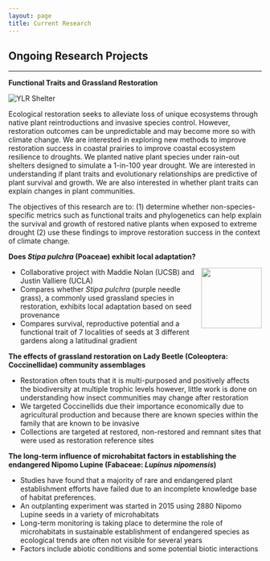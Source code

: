 ```yaml
---
layout: page
title: Current Research
---
```


## Ongoing Research Projects
----------
**Functional Traits and Grassland Restoration**

![YLR Shelter](https://i.imgur.com/iMznIS6.jpg)

Ecological restoration seeks to alleviate loss of unique ecosystems through native plant reintroductions and invasive species control. However, restoration outcomes can be unpredictable and may become more so with climate change. We are interested in exploring new methods to improve restoration success in coastal prairies to improve coastal ecosystem resilience to droughts. We planted native plant species under rain-out shelters designed to simulate a 1-in-100 year drought. We are interested in understanding if plant traits and evolutionary relationships are predictive of plant survival and growth. We are also interested in whether plant traits can explain changes in plant communities. 

The objectives of this research are to: 
(1) determine whether non-species-specific metrics such as functional traits and phylogenetics can help explain the survival and growth of restored native plants when exposed to extreme drought
(2) use these findings to improve restoration success in the context of climate change. 



**Does *Stipa pulchra* (Poaceae) exhibit local adaptation?**

  <img src="https://i.imgur.com/HmwE2fC.jpg" align=right width=120>

* Collaborative project with Maddie Nolan (UCSB) and Justin Valliere (UCLA)
* Compares whether *Stipa pulchra* (purple needle grass), a commonly used grassland species in restoration, exhibits local adaptation based on seed provenance
* Compares survival, reproductive potential and a functional trait of 7 localities of seeds at 3 different gardens along a latitudinal gradient


**The effects of grassland restoration on Lady Beetle (Coleoptera: Coccinellidae) community assemblages**

* Restoration often touts that it is multi-purposed and positively affects the biodiversity at multiple trophic levels however, little work is done on understanding how insect communities may change after restoration
* We targeted Coccinellids due their importance economically due to agricultural production and because there are known species within the family that are known to be invasive
* Collections are targeted at restored, non-restored and remnant sites that were used as restoration reference sites 


**The long-term influence of microhabitat factors in establishing the endangered Nipomo Lupine (Fabaceae: *Lupinus nipomensis*)**

* Studies have found that a majority of rare and endangered plant establishment efforts have failed due to an incomplete knowledge base of habitat preferences.
* An outplanting experiment was started in 2015 using 2880 Nipomo Lupine seeds in a variety of microhabitats
* Long-term monitoring is taking place to determine the role of microhabitats in sustainable establishment of endangered species as ecological trends are often not visible for several years
* Factors include abiotic conditions and some potential biotic interactions
